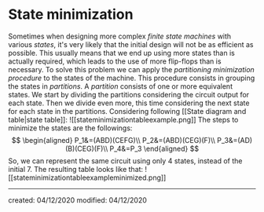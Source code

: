 # State minimization
Sometimes when designing more complex *finite state machines* with various *states*, it's very likely that the initial design will not be as efficient as possible. This usually means that we end up using more states than is actually required, which leads to the use of more flip-flops than is necessary.
To solve this problem we can apply the *partitioning minimization procedure* to the states of the machine. This procedure consists in grouping the states in *partitions*. A *partition* consists of one or more equivalent states. We start by dividing the partitions considering the circuit output for each state. Then we divide even more, this time considering the next state for each state in the partitions. Considering following [[State diagram and table|state table]]:
![[stateminimizationtableexample.png]]
The steps to minimize the states are the followings:
$$
\begin{aligned}
P_1&=(ABD)(CEFG)\\
P_2&=(ABD)(CEG)(F)\\
P_3&=(AD)(B)(CEG)(F)\\
P_4&=P_3
\end{aligned}
$$
So, we can represent the same circuit using only $4$ states, instead of the initial $7$. The resulting table looks like that:
![[stateminimizationtableexampleminimized.png]]

---

created: 04/12/2020
modified: 04/12/2020
